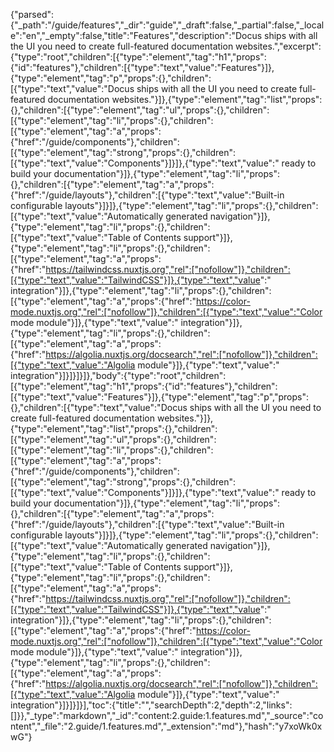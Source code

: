{"parsed":{"_path":"/guide/features","_dir":"guide","_draft":false,"_partial":false,"_locale":"en","_empty":false,"title":"Features","description":"Docus ships with all the UI you need to create full-featured documentation websites.","excerpt":{"type":"root","children":[{"type":"element","tag":"h1","props":{"id":"features"},"children":[{"type":"text","value":"Features"}]},{"type":"element","tag":"p","props":{},"children":[{"type":"text","value":"Docus ships with all the UI you need to create full-featured documentation websites."}]},{"type":"element","tag":"list","props":{},"children":[{"type":"element","tag":"ul","props":{},"children":[{"type":"element","tag":"li","props":{},"children":[{"type":"element","tag":"a","props":{"href":"/guide/components"},"children":[{"type":"element","tag":"strong","props":{},"children":[{"type":"text","value":"Components"}]}]},{"type":"text","value":" ready to build your documentation"}]},{"type":"element","tag":"li","props":{},"children":[{"type":"element","tag":"a","props":{"href":"/guide/layouts"},"children":[{"type":"text","value":"Built-in configurable layouts"}]}]},{"type":"element","tag":"li","props":{},"children":[{"type":"text","value":"Automatically generated navigation"}]},{"type":"element","tag":"li","props":{},"children":[{"type":"text","value":"Table of Contents support"}]},{"type":"element","tag":"li","props":{},"children":[{"type":"element","tag":"a","props":{"href":"https://tailwindcss.nuxtjs.org","rel":["nofollow"]},"children":[{"type":"text","value":"TailwindCSS"}]},{"type":"text","value":" integration"}]},{"type":"element","tag":"li","props":{},"children":[{"type":"element","tag":"a","props":{"href":"https://color-mode.nuxtjs.org","rel":["nofollow"]},"children":[{"type":"text","value":"Color mode module"}]},{"type":"text","value":" integration"}]},{"type":"element","tag":"li","props":{},"children":[{"type":"element","tag":"a","props":{"href":"https://algolia.nuxtjs.org/docsearch","rel":["nofollow"]},"children":[{"type":"text","value":"Algolia module"}]},{"type":"text","value":" integration"}]}]}]}]},"body":{"type":"root","children":[{"type":"element","tag":"h1","props":{"id":"features"},"children":[{"type":"text","value":"Features"}]},{"type":"element","tag":"p","props":{},"children":[{"type":"text","value":"Docus ships with all the UI you need to create full-featured documentation websites."}]},{"type":"element","tag":"list","props":{},"children":[{"type":"element","tag":"ul","props":{},"children":[{"type":"element","tag":"li","props":{},"children":[{"type":"element","tag":"a","props":{"href":"/guide/components"},"children":[{"type":"element","tag":"strong","props":{},"children":[{"type":"text","value":"Components"}]}]},{"type":"text","value":" ready to build your documentation"}]},{"type":"element","tag":"li","props":{},"children":[{"type":"element","tag":"a","props":{"href":"/guide/layouts"},"children":[{"type":"text","value":"Built-in configurable layouts"}]}]},{"type":"element","tag":"li","props":{},"children":[{"type":"text","value":"Automatically generated navigation"}]},{"type":"element","tag":"li","props":{},"children":[{"type":"text","value":"Table of Contents support"}]},{"type":"element","tag":"li","props":{},"children":[{"type":"element","tag":"a","props":{"href":"https://tailwindcss.nuxtjs.org","rel":["nofollow"]},"children":[{"type":"text","value":"TailwindCSS"}]},{"type":"text","value":" integration"}]},{"type":"element","tag":"li","props":{},"children":[{"type":"element","tag":"a","props":{"href":"https://color-mode.nuxtjs.org","rel":["nofollow"]},"children":[{"type":"text","value":"Color mode module"}]},{"type":"text","value":" integration"}]},{"type":"element","tag":"li","props":{},"children":[{"type":"element","tag":"a","props":{"href":"https://algolia.nuxtjs.org/docsearch","rel":["nofollow"]},"children":[{"type":"text","value":"Algolia module"}]},{"type":"text","value":" integration"}]}]}]}],"toc":{"title":"","searchDepth":2,"depth":2,"links":[]}},"_type":"markdown","_id":"content:2.guide:1.features.md","_source":"content","_file":"2.guide/1.features.md","_extension":"md"},"hash":"y7xoWk0xwG"}